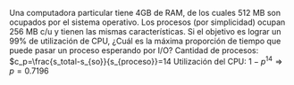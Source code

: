 Una computadora particular tiene 4GB de RAM, de los cuales 512 MB son ocupados por el sistema operativo. Los procesos (por  simplicidad) ocupan 256 MB c/u y tienen las mismas características. Si el objetivo es lograr un 99% de utilización de CPU, ¿Cuál es la máxima proporción de tiempo que puede pasar un proceso esperando por I/O?
    Cantidad de procesos: $c_p=\frac{s_total-s_{so}}{s_{proceso}}=14
    Utilización del CPU: $1-p^{14}\Rightarrow p=0.7196$
